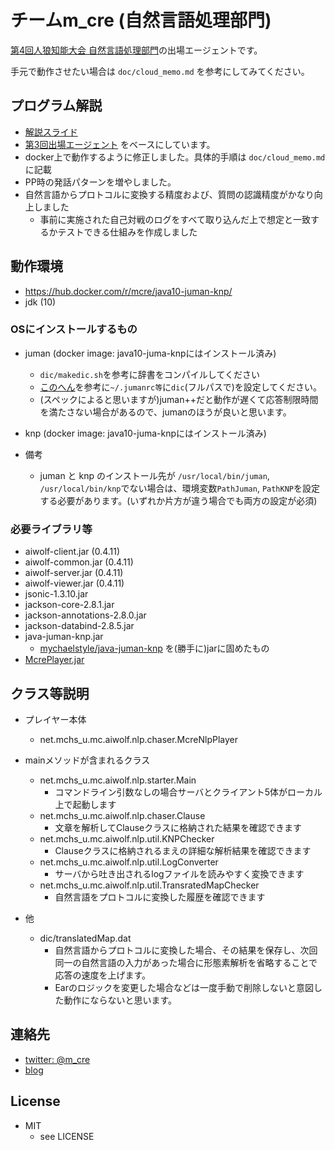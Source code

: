 チームm_cre (自然言語処理部門)
====

[第4回人狼知能大会 自然言語処理部門](http://aiwolf.org/4th-aiwolf-contest)の出場エージェントです。

手元で動作させたい場合は ```doc/cloud_memo.md``` を参考にしてみてください。

## プログラム解説

* [解説スライド](/doc/slide.pdf)
* [第3回出場エージェント](https://github.com/mcre/aiwolf-3rd-nlp) をベースにしています。
* docker上で動作するように修正しました。具体的手順は ```doc/cloud_memo.md``` に記載
* PP時の発話パターンを増やしました。
* 自然言語からプロトコルに変換する精度および、質問の認識精度がかなり向上しました
  + 事前に実施された自己対戦のログをすべて取り込んだ上で想定と一致するかテストできる仕組みを作成しました

## 動作環境

* https://hub.docker.com/r/mcre/java10-juman-knp/
* jdk (10)

### OSにインストールするもの

* juman (docker image: java10-juma-knpにはインストール済み)
  + ```dic/makedic.sh```を参考に辞書をコンパイルしてください
  + [このへん](http://d.hatena.ne.jp/knaka20blue/20110320/1300627864)を参考に```~/.jumanrc等```に```dic```(フルパスで)を設定してください。
  + (スペックによると思いますが)juman++だと動作が遅くて応答制限時間を満たさない場合があるので、jumanのほうが良いと思います。

* knp (docker image: java10-juma-knpにはインストール済み)

* 備考
  + juman と knp のインストール先が `/usr/local/bin/juman`, `/usr/local/bin/knp`でない場合は、環境変数`PathJuman`, `PathKNP`を設定する必要があります。(いずれか片方が違う場合でも両方の設定が必須)

### 必要ライブラリ等

* aiwolf-client.jar (0.4.11)
* aiwolf-common.jar (0.4.11)
* aiwolf-server.jar (0.4.11)
* aiwolf-viewer.jar (0.4.11)
* jsonic-1.3.10.jar
* jackson-core-2.8.1.jar
* jackson-annotations-2.8.0.jar
* jackson-databind-2.8.5.jar
* java-juman-knp.jar
  + [mychaelstyle/java-juman-knp](https://github.com/mychaelstyle/java-juman-knp) を(勝手に)jarに固めたもの
* [McrePlayer.jar](https://github.com/mcre/aiwolf-3rd/blob/master/McrePlayer.jar)

## クラス等説明

* プレイヤー本体
  * net.mchs_u.mc.aiwolf.nlp.chaser.McreNlpPlayer

* mainメソッドが含まれるクラス
  + net.mchs_u.mc.aiwolf.nlp.starter.Main
    - コマンドライン引数なしの場合サーバとクライアント5体がローカル上で起動します
  + net.mchs_u.mc.aiwolf.nlp.chaser.Clause
    - 文章を解析してClauseクラスに格納された結果を確認できます
  + net.mchs_u.mc.aiwolf.nlp.util.KNPChecker
    - Clauseクラスに格納されるまえの詳細な解析結果を確認できます
  + net.mchs_u.mc.aiwolf.nlp.util.LogConverter
    - サーバから吐き出されるlogファイルを読みやすく変換できます
  + net.mchs_u.mc.aiwolf.nlp.util.TransratedMapChecker
    - 自然言語をプロトコルに変換した履歴を確認できます
    
* 他
  + dic/translatedMap.dat
    - 自然言語からプロトコルに変換した場合、その結果を保存し、次回同一の自然言語の入力があった場合に形態素解析を省略することで応答の速度を上げます。
    - Earのロジックを変更した場合などは一度手動で削除しないと意図した動作にならないと思います。

## 連絡先

* [twitter: @m_cre](https://twitter.com/m_cre)
* [blog](http://www.mchs-u.net/mc/)

## License

* MIT
  + see LICENSE
